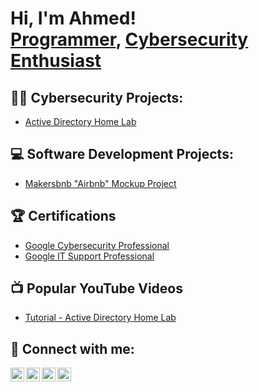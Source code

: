 <h1>Hi, I'm Ahmed! <br/><a href="https://github.com/ahmedkordofani">Programmer</a>, <a href="https://www.linkedin.com/in/ahmedkordofani/">Cybersecurity Enthusiast</a></h1>

<h2>👨‍💻 Cybersecurity Projects:</h2>

- [Active Directory Home Lab](https://github.com/ahmedkordofani/active_directory_lab)

<h2>💻 Software Development Projects:</h2>

- [Makersbnb "Airbnb" Mockup Project](https://github.com/ahmedkordofani/airbnb_project)


<h2>🏆 Certifications</h2>

- [Google Cybersecurity Professional](https://www.coursera.org/account/accomplishments/specialization/certificate/P6ZVXN6N3TME)
- [Google IT Support Professional](https://www.coursera.org/account/accomplishments/specialization/certificate/GDUMMH44FF42)

<h2>📺 Popular YouTube Videos</h2>

- [Tutorial - Active Directory Home Lab](https://youtu.be/Mo4wBUCzg0o)


<h2> 🤳 Connect with me:</h2>

[<img align="left" alt="JoshMadakor | YouTube" width="22px" src="https://cdn.jsdelivr.net/npm/simple-icons@v3/icons/youtube.svg" />][youtube]
[<img align="left" alt="JoshMadakor | Twitter" width="22px" src="https://cdn.jsdelivr.net/npm/simple-icons@v3/icons/twitter.svg" />][twitter]
[<img align="left" alt="JoshMadakor | LinkedIn" width="22px" src="https://cdn.jsdelivr.net/npm/simple-icons@v3/icons/linkedin.svg" />][linkedin]
[<img align="left" alt="JoshMadakor | Instagram" width="22px" src="https://cdn.jsdelivr.net/npm/simple-icons@v3/icons/instagram.svg" />][instagram]

[twitter]: https://twitter.com/k0rd0f4n1
[youtube]: https://youtube.com/@ahmedkordofani
[instagram]: https://www.instagram.com/k0rd0f4n1
[linkedin]: https://linkedin.com/in/ahmedkordofani

<!--
**joshmadakor1/joshmadakor1** is a ✨ _special_ ✨ repository because its `README.md` (this file) appears on your GitHub profile.

Here are some ideas to get you started:

- 🔭 I’m currently working on ...
- 🌱 I’m currently learning ...
- 👯 I’m looking to collaborate on ...
- 🤔 I’m looking for help with ...
- 💬 Ask me about ...
- 📫 How to reach me: ...
- 😄 Pronouns: ...
- ⚡ Fun fact: ...
-->
